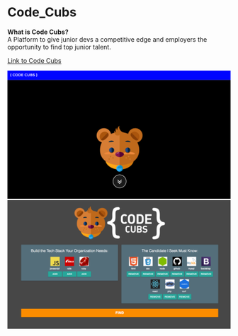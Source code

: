 # Code_Cubs
 <strong> What is Code Cubs?</strong>
 <br>
 A Platform to give junior devs a competitive edge and employers the opportunity to find top junior talent.
 <br>
 
 [Link to Code Cubs](https://guarded-plains-42185.herokuapp.com/)  
 

<img src="codecubs.jpg" width="745"> 

<img src="codecubs2.jpg" width="745"> 
